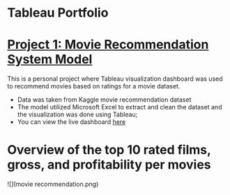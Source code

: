 # Tableau Portfolio


# [Project 1: Movie Recommendation System Model](https://izuchukwukings.github.io/king-s_portfolio/)

This is a personal project where Tableau visualization dashboard was used to recommend movies based on ratings for a movie dataset.

* Data was taken from Kaggle movie recommendation dataset
* The model utilized Microsoft Excel to extract and clean the dataset and the visualization was done using Tableau;
* You can view the live dashboard [here](https://public.tableau.com/app/profile/izuchukwu.ugwuodo/viz/Book1_17168005081300/Dashboard1)

# Overview of the top 10 rated films, gross, and profitability per movies 
![](movie recommendation.png)

